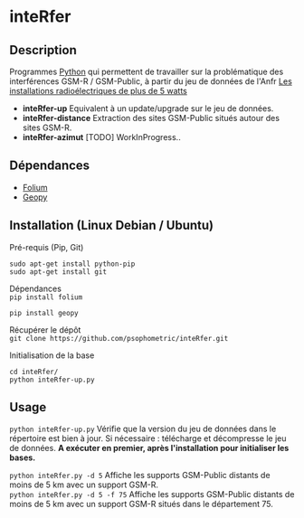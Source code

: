 # inteRfer

## Description
Programmes [Python](https://www.python.org/) qui permettent de travailler sur la problématique des interférences GSM-R / GSM-Public, à partir du jeu de données de l'Anfr [Les installations radioélectriques de plus de 5 watts](https://www.data.gouv.fr/fr/datasets/donnees-sur-les-installations-radioelectriques-de-plus-de-5-watts-1/)

- **inteRfer-up**
Equivalent à un update/upgrade sur le jeu de données.
- **inteRfer-distance**
Extraction des sites GSM-Public situés autour des sites GSM-R.
- **inteRfer-azimut**
[TODO] WorkInProgress..

## Dépendances
- [Folium](https://github.com/python-visualization/folium)
- [Geopy](https://github.com/geopy/geopy)

## Installation (Linux Debian / Ubuntu)
Pré-requis (Pip, Git)
```
sudo apt-get install python-pip
sudo apt-get install git
```
Dépendances<br>
`pip install folium`<p>

`pip install geopy`<p>

Récupérer le dépôt <br>
`git clone https://github.com/psophometric/inteRfer.git`<p>
Initialisation de la base
```
cd inteRfer/
python inteRfer-up.py
```

## Usage
`python inteRfer-up.py`
Vérifie que la version du jeu de données dans le répertoire est bien à jour. Si nécessaire : télécharge et décompresse le jeu de données. **A exécuter en premier, après l'installation pour initialiser les bases.**<p>


`python inteRfer.py -d 5` Affiche les supports GSM-Public distants de moins de 5 km avec un support GSM-R.<br>
`python inteRfer.py -d 5 -f 75` Affiche les supports GSM-Public distants de moins de 5 km avec un support GSM-R situés dans le département 75.<p>
